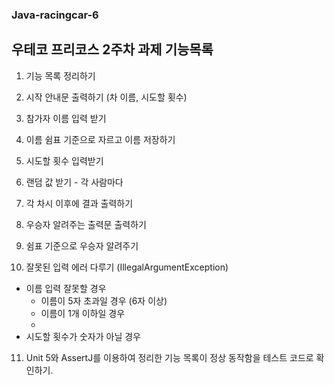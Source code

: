 ### Java-racingcar-6

## 우테코 프리코스 2주차 과제 기능목록

1. 기능 목록 정리하기

2. 시작 안내문 출력하기 (차 이름, 시도할 횟수)

3. 참가자 이름 입력 받기

4. 이름 쉼표 기준으로 자르고 이름 저장하기

5. 시도할 횟수 입력받기

6. 랜덤 값 받기 - 각 사람마다

7. 각 차시 이후에 결과 출력하기

8. 우승자 알려주는 출력문 출력하기

9. 쉼표 기준으로 우승자 알려주기

10. 잘못된 입력 에러 다루기 (IllegalArgumentException)
- 이름 입력 잘못할 경우
  - 이름이 5자 초과일 경우 (6자 이상)
  - 이름이 1개 이하일 경우
  - 
- 시도할 횟수가 숫자가 아닐 경우


11. Unit 5와 AssertJ를 이용하여 정리한 기능 목록이 정상 동작함을 테스트 코드로 확인하기.